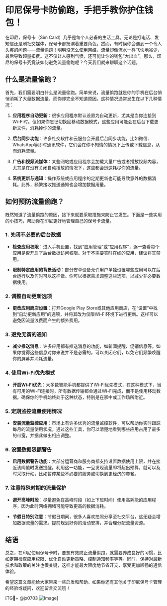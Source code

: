 # 印尼保号卡防偷跑，手把手教你护住钱包！

在印尼，保号卡（Sim Card）几乎是每个人必备的生活工具。无论是打电话、发短信还是刷社交媒体，保号卡都扮演着重要角色。然而，有时候你会遇到一个令人头疼的问题——流量偷跑！明明没怎么使用网络，流量却像流水一样飞快地减少，最后导致超量扣费。这不仅让人感到气愤，还可能让你的钱包“大出血”。那么，印尼的保号卡究竟该如何避免流量偷跑呢？今天我们就来聊聊这个话题。

## 什么是流量偷跑？

首先，我们需要明白什么是流量偷跑。简单来说，流量偷跑就是你的手机在后台悄悄消耗了大量数据流量，而你却完全不知道原因。这种情况通常发生在以下几种情况：

1. **应用程序自动更新**：很多应用程序默认设置为自动更新，尤其是当你连接到Wi-Fi时。但如果你忘记切换回移动数据模式，这些应用可能会在后台下载更新文件，消耗掉你的流量。
   
2. **后台同步功能**：许多社交软件和云服务会开启后台同步功能，比如微信、WhatsApp等即时通讯软件，它们会在你不知情的情况下上传或下载信息，从而消耗流量。

3. **广告和视频流媒体**：某些网站或应用程序会加载大量广告或者播放视频内容，尤其是在没有关闭自动播放的情况下，这些都会迅速耗尽你的流量。

4. **系统更新与通知**：操作系统或应用程序的定期更新也可能导致意外的数据消耗。此外，频繁接收推送通知也会增加数据用量。

## 如何预防流量偷跑？

既然知道了流量偷跑的原因，接下来就要采取措施来防止它发生。下面是一些实用的小技巧，帮助你在印尼更好地管理自己的保号卡流量。

### 1. 关闭不必要的后台数据

- **检查应用权限**：进入手机设置，找到“应用管理”或“应用程序”，逐一查看每个应用是否开启了后台数据访问权限。对于不需要实时在线的应用，建议将其禁用。
  
- **限制特定应用的背景活动**：部分安卓设备允许用户单独设置哪些应用可以在后台运行以及何时可以这样做。你可以根据需求调整这些选项，以减少非必要数据使用。

### 2. 调整自动更新选项

- **更改应用商店设置**：打开Google Play Store或其他应用商店，在“设置”中找到“自动更新应用”的选项，并将其改为仅限Wi-Fi环境下进行更新。这样可以避免因流量浪费而产生的额外费用。

### 3. 避免无谓的通知

- **减少推送消息**：许多应用都有推送消息的功能，如新闻提醒、促销信息等。如果你觉得这些信息对你来说并不是必需的，可以关闭它们，以免它们频繁唤醒你的屏幕并消耗流量。

### 4. 使用Wi-Fi优先模式

- **开启Wi-Fi优先**：大多数智能手机都提供了Wi-Fi优先模式，在这种模式下，当有可用的Wi-Fi连接时，所有数据传输都会通过Wi-Fi完成，而不是使用移动数据。确保你的手机始终处于这种状态，特别是在家中或工作场所附近。

### 5. 定期监控流量使用情况

- **安装流量监控应用**：市场上有许多优秀的流量监控软件，可以帮助你实时跟踪每月的流量使用状况。通过这些工具，你可以清楚地看到哪些应用占用了最多的带宽，并据此做出相应调整。

### 6. 设置数据限额警告

- **启用数据警告功能**：大部分运营商和服务商都支持设置数据使用上限，并在接近该阈值时发送提醒。利用这一功能，一旦发现流量即将超出预算，就可以及时采取行动，比如暂停某些不必要的服务或切换到更经济的套餐。

### 7. 注意特殊时期的流量保护

- **避开高峰时段**：尽量避免在高峰时段（如上下班时间）使用高耗能的应用程序，因为此时网络拥堵可能导致更高的数据消耗。
  
- **节假日特别注意**：节假日期间，很多人喜欢拍照分享至社交平台，这无疑会增加数据流量的需求。提前规划好你的活动安排，并合理分配流量资源。

## 结语

总之，在印尼使用保号卡时，要想有效防止流量偷跑，就需要养成良好的习惯，比如定期检查应用权限、优化自动更新策略、控制通知频率等等。同时，保持对最新技术和政策的关注也很关键，这样才能最大限度地节省开支，享受更加顺畅的通信体验。

希望这篇文章能给大家带来一些启发和帮助。如果你还有其他关于印尼保号卡管理的经验或疑问，欢迎留言交流哦！

[TG💪+ @jx0703 ![Image](https://github.com/user-attachments/assets/dbca1d08-cadb-493c-b0ec-ad6f7a83f270)]